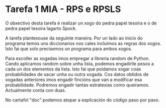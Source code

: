 # Tarefa 1 MIA - RPS e RPSLS

O obxectivo desta tarefa é realizar un xogo do pedra papel tesoira e o de pedra papel tesoira lagarto Spock.

A tarefa plantexouse da seguinte maneira. Por un lado ao inicio do programa temos uns diccionarios nos cales incluímos as regras dos xogos. Isto fai que solo precisemos un programa para ambos xogos.

Para escoller as xogadas imos empregar a librería random de Python. Cando aplicamos random sobre unha lista, podemos engadirlle pesos a cada un dos elementos da lista. Isto fai que poidamos xogar coas probabilidades de sacar unha ou outra xogada. Cos datos obtidos de xogadas anteriores imos engadir fincións que van a modificar esa probabilidade. Podremos engadir tantas estratexias como queiramos. Actualmente conta con duas.

No cartafol "doc" podemos atopar a explicación do código paso por paso.